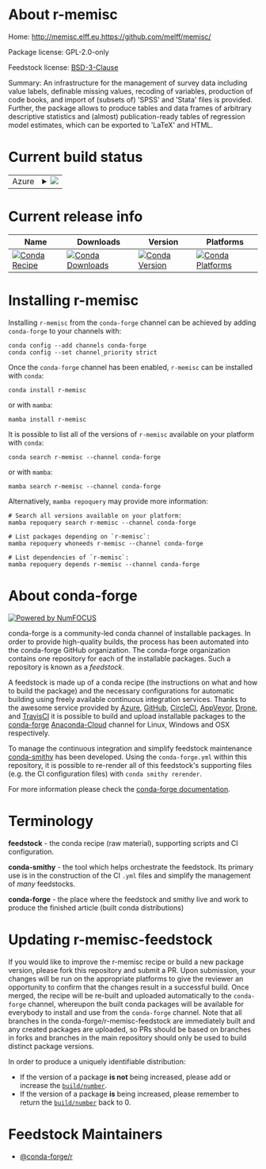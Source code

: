 About r-memisc
==============

Home: http://memisc.elff.eu,https://github.com/melff/memisc/

Package license: GPL-2.0-only

Feedstock license: [BSD-3-Clause](https://github.com/conda-forge/r-memisc-feedstock/blob/main/LICENSE.txt)

Summary: An infrastructure for the management of survey data including value labels, definable missing values, recoding of variables, production of code books, and import of (subsets of) 'SPSS' and 'Stata' files is provided. Further, the package allows to produce tables and data frames of arbitrary descriptive statistics and (almost) publication-ready tables of regression model estimates, which can be exported to 'LaTeX' and HTML.

Current build status
====================


<table>
    
  <tr>
    <td>Azure</td>
    <td>
      <details>
        <summary>
          <a href="https://dev.azure.com/conda-forge/feedstock-builds/_build/latest?definitionId=18684&branchName=main">
            <img src="https://dev.azure.com/conda-forge/feedstock-builds/_apis/build/status/r-memisc-feedstock?branchName=main">
          </a>
        </summary>
        <table>
          <thead><tr><th>Variant</th><th>Status</th></tr></thead>
          <tbody><tr>
              <td>linux_64_r_base4.1</td>
              <td>
                <a href="https://dev.azure.com/conda-forge/feedstock-builds/_build/latest?definitionId=18684&branchName=main">
                  <img src="https://dev.azure.com/conda-forge/feedstock-builds/_apis/build/status/r-memisc-feedstock?branchName=main&jobName=linux&configuration=linux%20linux_64_r_base4.1" alt="variant">
                </a>
              </td>
            </tr><tr>
              <td>linux_64_r_base4.2</td>
              <td>
                <a href="https://dev.azure.com/conda-forge/feedstock-builds/_build/latest?definitionId=18684&branchName=main">
                  <img src="https://dev.azure.com/conda-forge/feedstock-builds/_apis/build/status/r-memisc-feedstock?branchName=main&jobName=linux&configuration=linux%20linux_64_r_base4.2" alt="variant">
                </a>
              </td>
            </tr><tr>
              <td>osx_64_r_base4.1</td>
              <td>
                <a href="https://dev.azure.com/conda-forge/feedstock-builds/_build/latest?definitionId=18684&branchName=main">
                  <img src="https://dev.azure.com/conda-forge/feedstock-builds/_apis/build/status/r-memisc-feedstock?branchName=main&jobName=osx&configuration=osx%20osx_64_r_base4.1" alt="variant">
                </a>
              </td>
            </tr><tr>
              <td>osx_64_r_base4.2</td>
              <td>
                <a href="https://dev.azure.com/conda-forge/feedstock-builds/_build/latest?definitionId=18684&branchName=main">
                  <img src="https://dev.azure.com/conda-forge/feedstock-builds/_apis/build/status/r-memisc-feedstock?branchName=main&jobName=osx&configuration=osx%20osx_64_r_base4.2" alt="variant">
                </a>
              </td>
            </tr><tr>
              <td>win_64</td>
              <td>
                <a href="https://dev.azure.com/conda-forge/feedstock-builds/_build/latest?definitionId=18684&branchName=main">
                  <img src="https://dev.azure.com/conda-forge/feedstock-builds/_apis/build/status/r-memisc-feedstock?branchName=main&jobName=win&configuration=win%20win_64_" alt="variant">
                </a>
              </td>
            </tr>
          </tbody>
        </table>
      </details>
    </td>
  </tr>
</table>

Current release info
====================

| Name | Downloads | Version | Platforms |
| --- | --- | --- | --- |
| [![Conda Recipe](https://img.shields.io/badge/recipe-r--memisc-green.svg)](https://anaconda.org/conda-forge/r-memisc) | [![Conda Downloads](https://img.shields.io/conda/dn/conda-forge/r-memisc.svg)](https://anaconda.org/conda-forge/r-memisc) | [![Conda Version](https://img.shields.io/conda/vn/conda-forge/r-memisc.svg)](https://anaconda.org/conda-forge/r-memisc) | [![Conda Platforms](https://img.shields.io/conda/pn/conda-forge/r-memisc.svg)](https://anaconda.org/conda-forge/r-memisc) |

Installing r-memisc
===================

Installing `r-memisc` from the `conda-forge` channel can be achieved by adding `conda-forge` to your channels with:

```
conda config --add channels conda-forge
conda config --set channel_priority strict
```

Once the `conda-forge` channel has been enabled, `r-memisc` can be installed with `conda`:

```
conda install r-memisc
```

or with `mamba`:

```
mamba install r-memisc
```

It is possible to list all of the versions of `r-memisc` available on your platform with `conda`:

```
conda search r-memisc --channel conda-forge
```

or with `mamba`:

```
mamba search r-memisc --channel conda-forge
```

Alternatively, `mamba repoquery` may provide more information:

```
# Search all versions available on your platform:
mamba repoquery search r-memisc --channel conda-forge

# List packages depending on `r-memisc`:
mamba repoquery whoneeds r-memisc --channel conda-forge

# List dependencies of `r-memisc`:
mamba repoquery depends r-memisc --channel conda-forge
```


About conda-forge
=================

[![Powered by
NumFOCUS](https://img.shields.io/badge/powered%20by-NumFOCUS-orange.svg?style=flat&colorA=E1523D&colorB=007D8A)](https://numfocus.org)

conda-forge is a community-led conda channel of installable packages.
In order to provide high-quality builds, the process has been automated into the
conda-forge GitHub organization. The conda-forge organization contains one repository
for each of the installable packages. Such a repository is known as a *feedstock*.

A feedstock is made up of a conda recipe (the instructions on what and how to build
the package) and the necessary configurations for automatic building using freely
available continuous integration services. Thanks to the awesome service provided by
[Azure](https://azure.microsoft.com/en-us/services/devops/), [GitHub](https://github.com/),
[CircleCI](https://circleci.com/), [AppVeyor](https://www.appveyor.com/),
[Drone](https://cloud.drone.io/welcome), and [TravisCI](https://travis-ci.com/)
it is possible to build and upload installable packages to the
[conda-forge](https://anaconda.org/conda-forge) [Anaconda-Cloud](https://anaconda.org/)
channel for Linux, Windows and OSX respectively.

To manage the continuous integration and simplify feedstock maintenance
[conda-smithy](https://github.com/conda-forge/conda-smithy) has been developed.
Using the ``conda-forge.yml`` within this repository, it is possible to re-render all of
this feedstock's supporting files (e.g. the CI configuration files) with ``conda smithy rerender``.

For more information please check the [conda-forge documentation](https://conda-forge.org/docs/).

Terminology
===========

**feedstock** - the conda recipe (raw material), supporting scripts and CI configuration.

**conda-smithy** - the tool which helps orchestrate the feedstock.
                   Its primary use is in the construction of the CI ``.yml`` files
                   and simplify the management of *many* feedstocks.

**conda-forge** - the place where the feedstock and smithy live and work to
                  produce the finished article (built conda distributions)


Updating r-memisc-feedstock
===========================

If you would like to improve the r-memisc recipe or build a new
package version, please fork this repository and submit a PR. Upon submission,
your changes will be run on the appropriate platforms to give the reviewer an
opportunity to confirm that the changes result in a successful build. Once
merged, the recipe will be re-built and uploaded automatically to the
`conda-forge` channel, whereupon the built conda packages will be available for
everybody to install and use from the `conda-forge` channel.
Note that all branches in the conda-forge/r-memisc-feedstock are
immediately built and any created packages are uploaded, so PRs should be based
on branches in forks and branches in the main repository should only be used to
build distinct package versions.

In order to produce a uniquely identifiable distribution:
 * If the version of a package **is not** being increased, please add or increase
   the [``build/number``](https://docs.conda.io/projects/conda-build/en/latest/resources/define-metadata.html#build-number-and-string).
 * If the version of a package **is** being increased, please remember to return
   the [``build/number``](https://docs.conda.io/projects/conda-build/en/latest/resources/define-metadata.html#build-number-and-string)
   back to 0.

Feedstock Maintainers
=====================

* [@conda-forge/r](https://github.com/conda-forge/r/)

